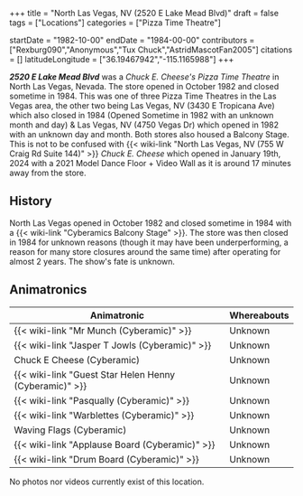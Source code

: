 +++
title = "North Las Vegas, NV (2520 E Lake Mead Blvd)"
draft = false
tags = ["Locations"]
categories = ["Pizza Time Theatre"]


startDate = "1982-10-00"
endDate = "1984-00-00"
contributors = ["Rexburg090","Anonymous","Tux Chuck","AstridMascotFan2005"]
citations = []
latitudeLongitude = ["36.19467942","-115.1165988"]
+++

***2520 E Lake Mead Blvd*** was a *Chuck E. Cheese's Pizza Time Theatre* in North Las Vegas, Nevada. The store opened in October 1982 and closed sometime in 1984. This was one of three Pizza Time Theatres in the Las Vegas area, the other two being Las Vegas, NV (3430 E Tropicana Ave) which also closed in 1984 (Opened Sometime in 1982 with an unknown month and day) &amp; Las Vegas, NV (4750 Vegas Dr) which opened in 1982 with an unknown day and month. Both stores also housed a Balcony Stage. This is not to be confused with {{< wiki-link "North Las Vegas, NV (755 W Craig Rd Suite 144)" >}} *Chuck E. Cheese* which opened in January 19th, 2024 with a 2021 Model Dance Floor + Video Wall as it is around 17 minutes away from the store.

## History

North Las Vegas opened in October 1982 and closed sometime in 1984 with a {{< wiki-link "Cyberamics Balcony Stage" >}}. The store was then closed in 1984 for unknown reasons (though it may have been underperforming, a reason for many store closures around the same time) after operating for almost 2 years. The show's fate is unknown.

## Animatronics

| Animatronic                                                  | Whereabouts |
|--------------------------------------------------------------|-------------|
| {{< wiki-link "Mr Munch (Cyberamic)" >}}               | Unknown     |
| {{< wiki-link "Jasper T Jowls (Cyberamic)" >}}         | Unknown     |
| Chuck E Cheese (Cyberamic)                                   | Unknown     |
| {{< wiki-link "Guest Star Helen Henny (Cyberamic)" >}} | Unknown     |
| {{< wiki-link "Pasqually (Cyberamic)" >}}              | Unknown     |
| {{< wiki-link "Warblettes (Cyberamic)" >}}             | Unknown     |
| Waving Flags (Cyberamic)                                     | Unknown     |
| {{< wiki-link "Applause Board (Cyberamic)" >}}         | Unknown     |
| {{< wiki-link "Drum Board (Cyberamic)" >}}             | Unknown     |

No photos nor videos currently exist of this location.
